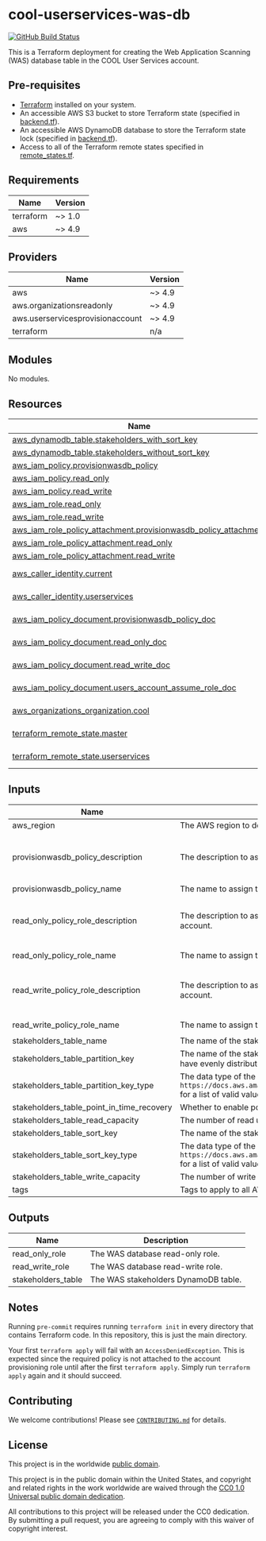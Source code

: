 # cool-userservices-was-db #

[![GitHub Build Status](https://github.com/cisagov/cool-userservices-was-db/workflows/build/badge.svg)](https://github.com/cisagov/cool-userservices-was-db/actions)

This is a Terraform deployment for creating the Web Application Scanning (WAS)
database table in the COOL User Services account.

## Pre-requisites ##

- [Terraform](https://www.terraform.io/) installed on your system.
- An accessible AWS S3 bucket to store Terraform state
  (specified in [backend.tf](backend.tf)).
- An accessible AWS DynamoDB database to store the Terraform state lock
  (specified in [backend.tf](backend.tf)).
- Access to all of the Terraform remote states specified in
  [remote_states.tf](remote_states.tf).

<!-- BEGIN_TF_DOCS -->
## Requirements ##

| Name | Version |
|------|---------|
| terraform | ~> 1.0 |
| aws | ~> 4.9 |

## Providers ##

| Name | Version |
|------|---------|
| aws | ~> 4.9 |
| aws.organizationsreadonly | ~> 4.9 |
| aws.userservicesprovisionaccount | ~> 4.9 |
| terraform | n/a |

## Modules ##

No modules.

## Resources ##

| Name | Type |
|------|------|
| [aws_dynamodb_table.stakeholders_with_sort_key](https://registry.terraform.io/providers/hashicorp/aws/latest/docs/resources/dynamodb_table) | resource |
| [aws_dynamodb_table.stakeholders_without_sort_key](https://registry.terraform.io/providers/hashicorp/aws/latest/docs/resources/dynamodb_table) | resource |
| [aws_iam_policy.provisionwasdb_policy](https://registry.terraform.io/providers/hashicorp/aws/latest/docs/resources/iam_policy) | resource |
| [aws_iam_policy.read_only](https://registry.terraform.io/providers/hashicorp/aws/latest/docs/resources/iam_policy) | resource |
| [aws_iam_policy.read_write](https://registry.terraform.io/providers/hashicorp/aws/latest/docs/resources/iam_policy) | resource |
| [aws_iam_role.read_only](https://registry.terraform.io/providers/hashicorp/aws/latest/docs/resources/iam_role) | resource |
| [aws_iam_role.read_write](https://registry.terraform.io/providers/hashicorp/aws/latest/docs/resources/iam_role) | resource |
| [aws_iam_role_policy_attachment.provisionwasdb_policy_attachment](https://registry.terraform.io/providers/hashicorp/aws/latest/docs/resources/iam_role_policy_attachment) | resource |
| [aws_iam_role_policy_attachment.read_only](https://registry.terraform.io/providers/hashicorp/aws/latest/docs/resources/iam_role_policy_attachment) | resource |
| [aws_iam_role_policy_attachment.read_write](https://registry.terraform.io/providers/hashicorp/aws/latest/docs/resources/iam_role_policy_attachment) | resource |
| [aws_caller_identity.current](https://registry.terraform.io/providers/hashicorp/aws/latest/docs/data-sources/caller_identity) | data source |
| [aws_caller_identity.userservices](https://registry.terraform.io/providers/hashicorp/aws/latest/docs/data-sources/caller_identity) | data source |
| [aws_iam_policy_document.provisionwasdb_policy_doc](https://registry.terraform.io/providers/hashicorp/aws/latest/docs/data-sources/iam_policy_document) | data source |
| [aws_iam_policy_document.read_only_doc](https://registry.terraform.io/providers/hashicorp/aws/latest/docs/data-sources/iam_policy_document) | data source |
| [aws_iam_policy_document.read_write_doc](https://registry.terraform.io/providers/hashicorp/aws/latest/docs/data-sources/iam_policy_document) | data source |
| [aws_iam_policy_document.users_account_assume_role_doc](https://registry.terraform.io/providers/hashicorp/aws/latest/docs/data-sources/iam_policy_document) | data source |
| [aws_organizations_organization.cool](https://registry.terraform.io/providers/hashicorp/aws/latest/docs/data-sources/organizations_organization) | data source |
| [terraform_remote_state.master](https://registry.terraform.io/providers/hashicorp/terraform/latest/docs/data-sources/remote_state) | data source |
| [terraform_remote_state.userservices](https://registry.terraform.io/providers/hashicorp/terraform/latest/docs/data-sources/remote_state) | data source |

## Inputs ##

| Name | Description | Type | Default | Required |
|------|-------------|------|---------|:--------:|
| aws\_region | The AWS region to deploy into (e.g. us-east-1). | `string` | `"us-east-1"` | no |
| provisionwasdb\_policy\_description | The description to associate with the IAM policy that allows provisioning of the WAS DynamoDB tables in the User Services account. | `string` | `"Allows provisioning of the WAS DB in the User Services account."` | no |
| provisionwasdb\_policy\_name | The name to assign the IAM policy that allows provisioning of the WAS DynamoDB tables in the User Services account. | `string` | `"ProvisionWASDB"` | no |
| read\_only\_policy\_role\_description | The description to associate with the IAM policy and role that allows read-only access to the WAS DynamoDB tables in the User Services account. | `string` | `"Allows read-only access to the WAS DB in the User Services account."` | no |
| read\_only\_policy\_role\_name | The name to assign the IAM policy and role that allows read-only access to the WAS DynamoDB tables in the User Services account. | `string` | `"WAS-DB-ReadOnly"` | no |
| read\_write\_policy\_role\_description | The description to associate with the IAM policy and role that allows read-write access to the WAS DynamoDB tables in the User Services account. | `string` | `"Allows read-write access to the WAS DB in the User Services account."` | no |
| read\_write\_policy\_role\_name | The name to assign the IAM policy and role that allows read-write access to the WAS DynamoDB tables in the User Services account. | `string` | `"WAS-DB-ReadWrite"` | no |
| stakeholders\_table\_name | The name of the stakeholders DynamoDB table. | `string` | `"stakeholders"` | no |
| stakeholders\_table\_partition\_key | The name of the stakeholders DynamoDB table partition (hash) key.  It's best to choose an attribute with a wide range of values that is likely to have evenly distributed access patterns. | `string` | `"id"` | no |
| stakeholders\_table\_partition\_key\_type | The data type of the stakeholders DynamoDB table partition (hash) key.  See `https://docs.aws.amazon.com/amazondynamodb/latest/developerguide/HowItWorks.NamingRulesDataTypes.html#HowItWorks.DataTypeDescriptors` for a list of valid values. | `string` | `"S"` | no |
| stakeholders\_table\_point\_in\_time\_recovery | Whether to enable point-in-time recovery for the stakeholders DynamoDB table. | `bool` | `false` | no |
| stakeholders\_table\_read\_capacity | The number of read units for the stakeholders DynamoDB table. | `number` | `5` | no |
| stakeholders\_table\_sort\_key | The name of the stakeholders DynamoDB table sort (range) key. | `string` | `""` | no |
| stakeholders\_table\_sort\_key\_type | The data type of the stakeholders DynamoDB table sort (range) key.  See `https://docs.aws.amazon.com/amazondynamodb/latest/developerguide/HowItWorks.NamingRulesDataTypes.html#HowItWorks.DataTypeDescriptors` for a list of valid values. | `string` | `"S"` | no |
| stakeholders\_table\_write\_capacity | The number of write units for the stakeholders DynamoDB table. | `number` | `5` | no |
| tags | Tags to apply to all AWS resources created. | `map(string)` | `{}` | no |

## Outputs ##

| Name | Description |
|------|-------------|
| read\_only\_role | The WAS database read-only role. |
| read\_write\_role | The WAS database read-write role. |
| stakeholders\_table | The WAS stakeholders DynamoDB table. |
<!-- END_TF_DOCS -->

## Notes ##

Running `pre-commit` requires running `terraform init` in every directory that
contains Terraform code. In this repository, this is just the main directory.

Your first `terraform apply` will fail with an `AccessDeniedException`.  This is
expected since the required policy is not attached to the account provisioning
role until after the first `terraform apply`.  Simply run `terraform apply`
again and it should succeed.

## Contributing ##

We welcome contributions!  Please see [`CONTRIBUTING.md`](CONTRIBUTING.md) for
details.

## License ##

This project is in the worldwide [public domain](LICENSE).

This project is in the public domain within the United States, and
copyright and related rights in the work worldwide are waived through
the [CC0 1.0 Universal public domain
dedication](https://creativecommons.org/publicdomain/zero/1.0/).

All contributions to this project will be released under the CC0
dedication. By submitting a pull request, you are agreeing to comply
with this waiver of copyright interest.
